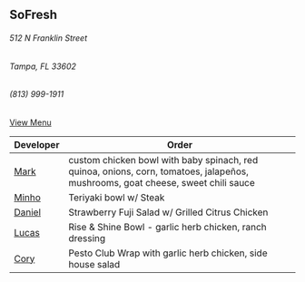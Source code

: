 
## SoFresh
###### 512 N Franklin Street
###### Tampa, FL 33602
###### (813) 999-1911

[View Menu](https://order.lovesofresh.com/location/downtown%20tampa/pickup/5faef5856765d420316e58aa)


Developer     | Order
--------------|---------------------
[Mark](http://github.com/mark-smithtb)              | custom chicken bowl with baby spinach, red quinoa, onions, corn, tomatoes, jalapeños, mushrooms, goat cheese, sweet chili sauce
[Minho](https://github.com/minhochoi)               | Teriyaki bowl w/ Steak
[Daniel](https://github.come/dtartaglia)            | Strawberry Fuji Salad w/ Grilled Citrus Chicken
[Lucas](https://github.com/LucasClaude)             | Rise & Shine Bowl - garlic herb chicken, ranch dressing
[Cory]()                                            | Pesto Club Wrap with garlic herb chicken, side house salad
